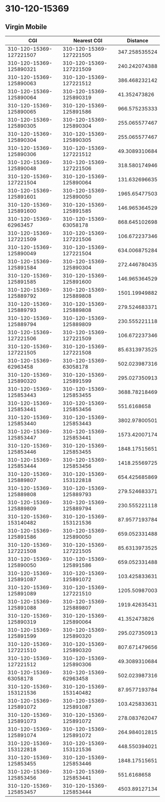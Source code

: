# 310-120-15369
## Virgin Mobile


| CGI | Nearest CGI | Distance |
|-----|-------------|----------|
| 310-120-15369-127221507 | 310-120-15369-127221505 | 347.258535524 |
| 310-120-15369-125890321 | 310-120-15369-127221509 | 240.242074388 |
| 310-120-15369-125890063 | 310-120-15369-127221512 | 386.468232142 |
| 310-120-15369-125890064 | 310-120-15369-125890319 | 41.352473826 |
| 310-120-15369-125890065 | 310-120-15369-125891586 | 966.575235333 |
| 310-120-15369-125890305 | 310-120-15369-125890304 | 255.065577467 |
| 310-120-15369-125890304 | 310-120-15369-125890305 | 255.065577467 |
| 310-120-15369-125890306 | 310-120-15369-127221512 | 49.3089310684 |
| 310-120-15369-125890048 | 310-120-15369-127221506 | 318.580174946 |
| 310-120-15369-127221504 | 310-120-15369-125890064 | 131.632696635 |
| 310-120-15369-125891601 | 310-120-15369-125890050 | 1965.65477503 |
| 310-120-15369-125891600 | 310-120-15369-125891585 | 146.965364529 |
| 310-120-15369-62963457 | 310-120-15369-63058178 | 868.645102698 |
| 310-120-15369-127221509 | 310-120-15369-127221506 | 106.672237346 |
| 310-120-15369-125890049 | 310-120-15369-127221504 | 634.006875284 |
| 310-120-15369-125891584 | 310-120-15369-125890304 | 272.446780435 |
| 310-120-15369-125891585 | 310-120-15369-125891600 | 146.965364529 |
| 310-120-15369-125889792 | 310-120-15369-125889808 | 1501.19949882 |
| 310-120-15369-125889793 | 310-120-15369-125889808 | 279.524683371 |
| 310-120-15369-125889794 | 310-120-15369-125889809 | 230.555221118 |
| 310-120-15369-127221506 | 310-120-15369-127221509 | 106.672237346 |
| 310-120-15369-127221505 | 310-120-15369-127221508 | 85.6313973525 |
| 310-120-15369-62963458 | 310-120-15369-63058178 | 502.023987316 |
| 310-120-15369-125890320 | 310-120-15369-125891599 | 295.027350913 |
| 310-120-15369-125853443 | 310-120-15369-125853455 | 3688.78218469 |
| 310-120-15369-125853441 | 310-120-15369-125853456 | 551.6168658 |
| 310-120-15369-125853440 | 310-120-15369-125853443 | 3802.97800501 |
| 310-120-15369-125853447 | 310-120-15369-125853441 | 1573.42007174 |
| 310-120-15369-125853446 | 310-120-15369-125853455 | 1848.17515651 |
| 310-120-15369-125853444 | 310-120-15369-125853456 | 1418.25569725 |
| 310-120-15369-125889807 | 310-120-15369-153122818 | 654.425685869 |
| 310-120-15369-125889808 | 310-120-15369-125889793 | 279.524683371 |
| 310-120-15369-125889809 | 310-120-15369-125889794 | 230.555221118 |
| 310-120-15369-153140482 | 310-120-15369-153121536 | 87.9577193784 |
| 310-120-15369-125891586 | 310-120-15369-125890050 | 659.052331488 |
| 310-120-15369-127221508 | 310-120-15369-127221505 | 85.6313973525 |
| 310-120-15369-125890050 | 310-120-15369-125891586 | 659.052331488 |
| 310-120-15369-125891087 | 310-120-15369-125891072 | 103.425833631 |
| 310-120-15369-125891089 | 310-120-15369-127221510 | 1205.50987003 |
| 310-120-15369-125891088 | 310-120-15369-125889807 | 1919.42635431 |
| 310-120-15369-125890319 | 310-120-15369-125890064 | 41.352473826 |
| 310-120-15369-125891599 | 310-120-15369-125890320 | 295.027350913 |
| 310-120-15369-127221510 | 310-120-15369-125890320 | 807.671479656 |
| 310-120-15369-127221512 | 310-120-15369-125890306 | 49.3089310684 |
| 310-120-15369-63058178 | 310-120-15369-62963458 | 502.023987316 |
| 310-120-15369-153121536 | 310-120-15369-153140482 | 87.9577193784 |
| 310-120-15369-125891072 | 310-120-15369-125891087 | 103.425833631 |
| 310-120-15369-125891073 | 310-120-15369-125891072 | 278.083762047 |
| 310-120-15369-125891074 | 310-120-15369-125891072 | 264.984012815 |
| 310-120-15369-153122818 | 310-120-15369-153121536 | 448.550394021 |
| 310-120-15369-125853455 | 310-120-15369-125853446 | 1848.17515651 |
| 310-120-15369-125853456 | 310-120-15369-125853441 | 551.6168658 |
| 310-120-15369-125853457 | 310-120-15369-125853444 | 4503.89127134 |
